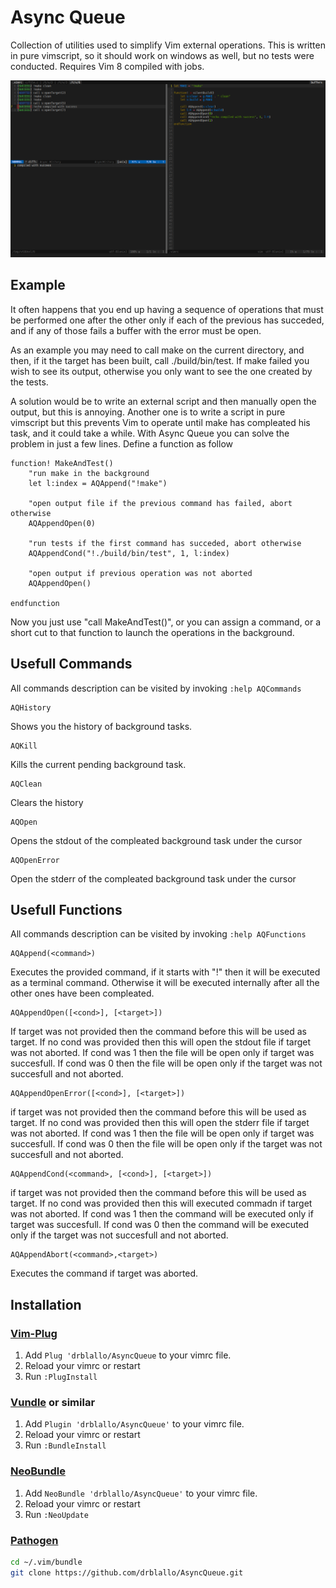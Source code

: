 # Async Queue

Collection of utilities used to simplify Vim external operations.
This is written in pure vimscript, so it should work on windows as well, but no tests were conducted.
Requires Vim 8 compiled with jobs.

![](image.png)

## Example

It often happens that you end up having a sequence of operations that must be performed one after the other only if each of the previous has succeded, and if any of those fails a buffer with the error must be open.

As an example you may need to call make on the current directory, and then, if it the target has been built, call ./build/bin/test. If make failed you wish to see its output, otherwise you only want to see the one created by the tests.

A solution would be to write an external script and then manually open the output, but this is annoying. Another one is to write a script in pure vimscript but this prevents Vim to operate until make has compleated his task, and it could take a while.
With Async Queue you can solve the problem in just a few lines. Define a function as follow

```vim
function! MakeAndTest()
	"run make in the background
	let l:index = AQAppend("!make")

	"open output file if the previous command has failed, abort otherwise
	AQAppendOpen(0)	

	"run tests if the first command has succeded, abort otherwise
	AQAppendCond("!./build/bin/test", 1, l:index)

	"open output if previous operation was not aborted
	AQAppendOpen()

endfunction
```

Now you just use "call MakeAndTest()", or you can assign a command, or a short cut to that function to launch the operations in the background.

## Usefull Commands
All commands description can be visited by invoking `:help AQCommands`

```vim
AQHistory 
```
Shows you the history of background tasks.

```vim
AQKill 
```
Kills the current pending background task.

```vim
AQClean 
```
Clears the history

```vim
AQOpen 
```
Opens the stdout of the compleated background task under the cursor

```vim
AQOpenError
```
Open the stderr of the compleated background task under the cursor

## Usefull Functions
All commands description can be visited by invoking `:help AQFunctions`

```vim
AQAppend(<command>)
```
Executes the provided command, if it starts with "!" then it will be executed as a terminal command. Otherwise it will be executed internally after all the other ones have been compleated.

```vim
AQAppendOpen([<cond>], [<target>])
```
If target was not provided then the command before this will be used as target. If no cond was provided then this will open the stdout file if target was not aborted. If cond was 1 then the file will be open only if target was succesfull. If cond was 0 then the file will be open only if the target was not succesfull and not aborted.

```vim
AQAppendOpenError([<cond>], [<target>])
```
if target was not provided then the command before this will be used as target. If no cond was provided then this will open the stderr file if target was not aborted. If cond was 1 then the file will be open only if target was succesfull. If cond was 0 then the file will be open only if the target was not succesfull and not aborted.

```vim
AQAppendCond(<command>, [<cond>], [<target>])
```
if target was not provided then the command before this will be used as target. If no cond was provided then this will executed commadn if target was not aborted. If cond was 1 then the command will be executed only if target was succesfull. If cond was 0 then the command will be executed only if the target was not succesfull and not aborted.

```vim
AQAppendAbort(<command>,<target>)
```
Executes the command if target was aborted. 


## Installation

### [Vim-Plug](https://github.com/junegunn/vim-plug)

1. Add `Plug 'drblallo/AsyncQueue` to your vimrc file.
2. Reload your vimrc or restart
3. Run `:PlugInstall`

### [Vundle](https://github.com/VundleVim/Vundle.vim) or similar

1. Add `Plugin 'drblallo/AsyncQueue'` to your vimrc file.
2. Reload your vimrc or restart
3. Run `:BundleInstall`

### [NeoBundle](https://github.com/Shougo/neobundle.vim)

1. Add `NeoBundle 'drblallo/AsyncQueue'` to your vimrc file.
2. Reload your vimrc or restart
3. Run `:NeoUpdate`

### [Pathogen](https://github.com/tpope/vim-pathogen)

```sh
cd ~/.vim/bundle
git clone https://github.com/drblallo/AsyncQueue.git
```
